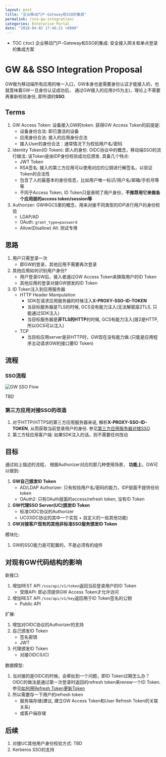 ```yaml
---
layout: post
title: "企业移动门户-Gateway和SSO的集成"
permalink: /sso-gw-integration/
categories: Enterprise-Portal
date: "2018-04-02 17:48:21 +0800"
---
```


* TOC
{:toc}
企业移动门户-Gateway和SSO的集成: 安全接入网关和单点登录的集成方案

# GW && SSO Integration Proposal

GW做为移动端所有应用的唯一入口，GW本身也是需要身份认证才能接入的，也就意味着GW一旦身份认证成功后，
通过GW接入的应用(H5为主)，理论上不需要再重新校验身份, 即所谓的**SSO**.

## Terms

1. GW Access Token: 设备接入GW的token. 获得GW Access Token的前提是:
    - 设备身份合法: 即已激活的设备
    - 应用身份合法: 接入的应用身份合法
    - 接入User的身份合法：通常情况下为校验用户名/密码
2. Identity Token(ID Token): 即人的身份. OIDC协议中的概念，移动端SSO的流行做法. 该Token是由IDP身份校验成功后颁发. 具备几个特点:
    - JWT Token
    - RSA签名: 接入的第三方应用可以使用对应的公钥进行解签名，以验证Token的合法性
    - 包含了人的最基本的身份信息，比如用户唯一标识/用户名/邮箱/手机号等等
    - 不同于Access Token, ID Token只是表明了用户身份，**不推荐用它来做各个应用层的access token/session等**
3. Authorizer: GW中GCS里的概念，用来对接不同类型的IDP进行用户的身份校验
    - LDAP/AD
    - OAuth: `grant_type=password`
    - Allow(Disallow) All: 测试专用

## 思路

1. 用户只需登录一次
    - 即GW的登录，其他应用不需要再次登录
2. 其他应用如何识别用户身份?
    - 用户登录GW后，接入者通过GW Access Token来换取用户的ID Token
    - 其他应用的登录对接GW颁发的ID Token
3. ID Token注入到应用服务器
    - HTTP Header Manipulation
      - SDK在请求应用服务器的时候注入**X-PROXY-SSO-ID-TOKEN**
      - 当目标服务器是TLS的时候, GCS没有能力注入(无法解密层2TLS, 只能通过SDK注入)
      - 当目标服务器是**非TLS的HTTP**的时候, GCS有能力注入(层2是HTTP, 所以GCS可以注入)
    - TCP
      - 当目标应用server是非HTTP时，GW现在没有能力做.(只能是应用程序主动请求GW的接口要ID Token)

## 流程

### SSO流程

![GW SSO Flow](http://on-img.com/chart_image/5ac1ea59e4b09bf96ad632ff.png)

TBD

### 第三方应用对接SSO的改造

1. 对于HTTP/HTTPS的第三方应用服务器来说, 解析**X-PROXY-SSO-ID-TOKEN**, 从而获取当前登录用户的身份. 参见[第三方应用服务器对接SSO](https://internal-uc.nq-sky.net/help/index.html?treeNodeId=createAppSession)
2. 第三方轻应用客户端: 如果SDK注入的话，则不需要任何改动

## 目标

通过如上描述的流程， 根据Authorizer对应的那几种使用场景， **功能上**，GW可以做到:

1. **GW自己颁发ID Token**
    - AD/LDAP Authorizer: 只有校验用户名/密码的能力，IDP层面不提供任何token
    - OAuth2: 只有OAuth层面的access/refresh token, 没有ID Token
2. **GW代理SSO Server(UC)颁发ID Token**
    - 标准OIDC协议的Authorizer
    - UC(OIDC协议的其中一个实现 + 自定义的一些其他功能)
3. **GW对接客户现有的其他非标准SSO服务颁发ID Token**

模块化:

1. GW的SSO能力是可配置的，不是必须有的组件

## 对现有GW代码结构的影响

新接口:

1. 增加REST API `/sso/api/v1/token`返回当前登录用户的ID Token
    - 受限API: 即必须提供GW Access Token才允许访问
2. 增加REST API `/sso/api/v1/key`返回用于ID Token签名的公钥
    - Public API

扩展:

1. 增加对OIDC协议的Authorizer的支持
2. 自己颁发ID Token
    - 签名密钥
    - JWT
3. 代理颁发ID Token
    - 对接OIDC(UC)

数据模型:

1. 当对接的是OIDC的时候，会牵扯到一个问题，即ID Token过期怎么办？ OIDC的做法是通过第一次登录时返回的refresh token来renew一个ID Token. 参见[如何用Refresh Token更新Token](https://internal-uc.nq-sky.net/help/index.html?treeNodeId=howToRenewToken)
2. 所以需要存一下用户的refresh token
    - 服务端存储(建议, 建立GW Access Token和User Refresh Token的关联关系)
    - 或客户端存储

## 后续

1. 对接UC其他用户身份校验方式: TBD
2. Kerberos SSO的支持

